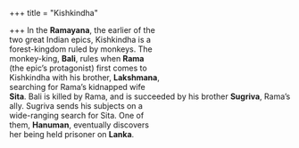 +++
title = "Kishkindha"

+++
In the **Ramayana**, the earlier of the  
two great Indian epics, Kishkindha is a  
forest-kingdom ruled by monkeys. The  
monkey-king, **Bali**, rules when **Rama**  
(the epic’s protagonist) first comes to  
Kishkindha with his brother, **Lakshmana**,  
searching for Rama’s kidnapped wife  
**Sita**. Bali is killed by Rama, and is succeeded by his brother **Sugriva**, Rama’s  
ally. Sugriva sends his subjects on a  
wide-ranging search for Sita. One of  
them, **Hanuman**, eventually discovers  
her being held prisoner on **Lanka**.